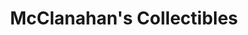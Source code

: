 ---
title: "McClanahan's Collectibles"
url: /bryson-city/mcclanahans-collectibles/
shop: Kleidung
---